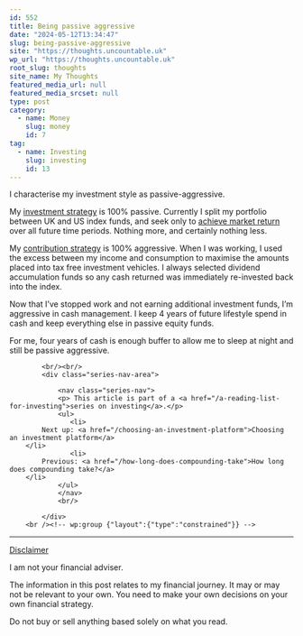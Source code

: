 ```yaml
---
id: 552
title: Being passive aggressive
date: "2024-05-12T13:34:47"
slug: being-passive-aggressive
site: "https://thoughts.uncountable.uk"
wp_url: "https://thoughts.uncountable.uk"
root_slug: thoughts
site_name: My Thoughts
featured_media_url: null
featured_media_srcset: null
type: post
category:
  - name: Money
    slug: money
    id: 7
tag:
  - name: Investing
    slug: investing
    id: 13
---
```



<p>I characterise my investment style as passive-aggressive.  </p>



<p>My <a href="https://thoughts.uncountable.uk/investing-strategy/" data-type="post" data-id="452">investment strategy</a> is 100% passive. Currently I split my portfolio between UK and US index funds, and seek only to <a href="https://thoughts.uncountable.uk/guaranteed-market-return/" data-type="post" data-id="456">achieve market return</a> over all future time periods. Nothing more, and certainly nothing less.</p>



<p>My <a href="https://thoughts.uncountable.uk/most-important-factors-for-accumulating-wealth/" data-type="post" data-id="228">contribution strategy</a> is 100% aggressive.  When I was working, I used the excess between my income and consumption to maximise the amounts placed into tax free investment vehicles.  I always selected dividend accumulation funds so any cash returned was immediately re-invested back into the index.</p>



<p>Now that I&#8217;ve stopped work and not earning additional investment funds, I&#8217;m aggressive in cash management.  I keep 4 years of future lifestyle spend in cash and keep everything else in passive equity funds.</p>



<p>For me, four years of cash is enough buffer to allow me to sleep at night and still be passive aggressive. </p>

			<br/><br/>
			<div class="series-nav-area">
			   
				<nav class="series-nav">
				<p> This article is part of a <a href="/a-reading-list-for-investing">series on investing</a>.</p>
				<ul> 
				   <li>
		    Next up: <a href="/choosing-an-investment-platform">Choosing an investment platform</a>
		</li>
				   <li>
		    Previous: <a href="/how-long-does-compounding-take">How long does compounding take?</a>
		</li>
				</ul>
				</nav>
				<br/>
				
			</div>
		<br /><!-- wp:group {"layout":{"type":"constrained"}} -->
<div class="wp-block-group"><!-- wp:separator {"style":{"spacing":{"margin":{"top":"var:preset|spacing|40","bottom":"0"}}}} -->
<hr class="wp-block-separator has-alpha-channel-opacity" style="margin-top:var(--wp--preset--spacing--40);margin-bottom:0"/>
<!-- /wp:separator -->

<!-- wp:paragraph {"style":{"typography":{"textDecoration":"underline"}}} -->
<p style="text-decoration:underline">Disclaimer</p>
<!-- /wp:paragraph -->

<!-- wp:paragraph -->
<p>I am not your financial adviser.   </p>
<!-- /wp:paragraph -->

<!-- wp:paragraph -->
<p>The information in this post relates to my financial journey.  It may or may not be relevant to your own.  You need to make your own decisions on your own financial strategy.</p>
<!-- /wp:paragraph -->

<!-- wp:paragraph -->
<p>Do not buy or sell anything based solely on what you read.</p>
<!-- /wp:paragraph --></div>
<!-- /wp:group -->